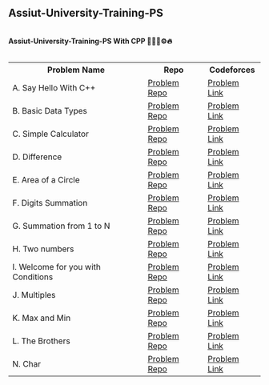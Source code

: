 ## Assiut-University-Training-PS

<br>
<strong>Assiut-University-Training-PS With CPP 👨🏻‍💻⚙🔥</strong> <br>
<br>
<table align="left">
  <tr>
    <th>Problem Name</th>
    <th>Repo</th>
    <th>Codeforces</th>
  </tr>
  <tr>
    <td>A. Say Hello With C++</td>
    <td><a href="https://github.com/Ahmed-DotNetDev/Assiut-University-Training-PS/tree/master/Sheet_1/A.%20Say%20Hello%20With%20C%2B%2B">Problem Repo</a></td>
    <td><a href="https://codeforces.com/group/MWSDmqGsZm/contest/219158/problem/A">Problem Link</a></td>
  </tr>
  <tr>
    <td>B. Basic Data Types</td>
    <td><a href="https://github.com/Ahmed-DotNetDev/Assiut-University-Training-PS/tree/master/Sheet_1/B.%20Basic%20Data%20Types">Problem Repo</a></td>
    <td><a href="https://codeforces.com/group/MWSDmqGsZm/contest/219158/problem/B">Problem Link</a></td>
  </tr>
  <tr>
    <td>C. Simple Calculator</td>
    <td><a href="https://github.com/Ahmed-DotNetDev/Assiut-University-Training-PS/tree/master/Sheet_1/C.%20Simple%20Calculator">Problem Repo</a></td>
    <td><a href="https://codeforces.com/group/MWSDmqGsZm/contest/219158/problem/C">Problem Link</a></td>
  </tr>
  <tr>
    <td>D. Difference</td>
    <td><a href="https://github.com/Ahmed-DotNetDev/Assiut-University-Training-PS/tree/master/Sheet_1/D.%20Difference">Problem Repo</a></td>
    <td><a href="https://codeforces.com/group/MWSDmqGsZm/contest/219158/problem/D">Problem Link</a></td>
  </tr>
  <tr>
    <td>E. Area of a Circle</td>
    <td><a href="https://github.com/Ahmed-DotNetDev/Assiut-University-Training-PS/tree/master/Sheet_1/E.%20Area%20of%20a%20Circle">Problem Repo</a></td>
    <td><a href="https://codeforces.com/group/MWSDmqGsZm/contest/219158/problem/E">Problem Link</a></td>
  </tr>
   <tr>
    <td>F. Digits Summation</td>
    <td><a href="https://github.com/Ahmed-DotNetDev/Assiut-University-Training-PS/tree/master/Sheet_1/F.%20Digits%20Summation">Problem Repo</a></td>
    <td><a href="https://codeforces.com/group/MWSDmqGsZm/contest/219158/problem/F">Problem Link</a></td>
  </tr>
   <tr>
    <td>G. Summation from 1 to N</td>
    <td><a href="https://github.com/Ahmed-DotNetDev/Assiut-University-Training-PS/tree/master/Sheet_1/G.%20Summation%20from%201%20to%20N">Problem Repo</a></td>
    <td><a href="https://codeforces.com/group/MWSDmqGsZm/contest/219158/problem/G">Problem Link</a></td>
  </tr>
   <tr>
    <td>H. Two numbers</td>
    <td><a href="https://github.com/Ahmed-DotNetDev/Assiut-University-Training-PS/tree/master/Sheet_1/H.%20Two%20numbers">Problem Repo</a></td>
    <td><a href="https://codeforces.com/group/MWSDmqGsZm/contest/219158/problem/H">Problem Link</a></td>
  </tr>
  <tr>
    <td>I. Welcome for you with Conditions</td>
    <td><a href="https://github.com/Ahmed-DotNetDev/Assiut-University-Training-PS/tree/master/Sheet_1/I.%20Welcome%20for%20you%20with%20Conditions">Problem Repo</a></td>
    <td><a href="https://codeforces.com/group/MWSDmqGsZm/contest/219158/problem/I">Problem Link</a></td>
  </tr>
  <tr>
    <td>J. Multiples</td>
    <td><a href="https://github.com/Ahmed-DotNetDev/Assiut-University-Training-PS/tree/master/Sheet_1/J.%20Multiples">Problem Repo</a></td>
    <td><a href="https://codeforces.com/group/MWSDmqGsZm/contest/219158/problem/I">Problem Link</a></td>
  </tr>
   <tr>
    <td>K. Max and Min</td>
    <td><a href="https://github.com/Ahmed-DotNetDev/Assiut-University-Training-PS/tree/master/Sheet_1/K.%20Max%20and%20Min">Problem Repo</a></td>
    <td><a href="https://codeforces.com/group/MWSDmqGsZm/contest/219158/problem/K">Problem Link</a></td>
  </tr>
   <tr>
    <td>L. The Brothers</td>
    <td><a href="https://github.com/Ahmed-DotNetDev/Assiut-University-Training-PS/tree/master/Sheet_1/L.%20The%20Brothers">Problem Repo</a></td>
    <td><a href="https://codeforces.com/group/MWSDmqGsZm/contest/219158/problem/L">Problem Link</a></td>
  </tr>
  <tr>
    <td>N. Char</td>
    <td><a href="https://github.com/Ahmed-DotNetDev/Assiut-University-Training-PS/tree/master/Sheet_1/N.%20Char">Problem Repo</a></td>
    <td><a href="https://codeforces.com/group/MWSDmqGsZm/contest/219158/problem/N">Problem Link</a></td>
  </tr>
</table>
